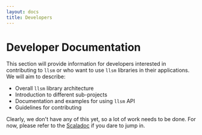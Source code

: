 ```yaml
---
layout: docs
title: Developers
---
```


# Developer Documentation

This section will provide information for developers interested in contributing
to `llsm` or who want to use `llsm` libraries in their applications. We will
aim to describe:

- Overall `llsm` library architecture
- Introduction to different sub-projects
- Documentation and examples for using `llsm` API
- Guidelines for contributing


Clearly, we don't have any of this yet, so a lot of work needs to be done. For now,
please refer to the [Scaladoc](../../api) if you dare to jump in.

